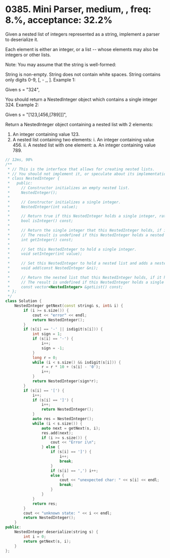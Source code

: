 # 0385. Mini Parser, medium, , freq: 8.%, acceptance: 32.2%

Given a nested list of integers represented as a string, implement a parser to deserialize it.

Each element is either an integer, or a list -- whose elements may also be integers or other lists.

Note: You may assume that the string is well-formed:

String is non-empty.
String does not contain white spaces.
String contains only digits 0-9, [, - ,, ].
Example 1:

Given s = "324",

You should return a NestedInteger object which contains a single integer 324.
Example 2:

Given s = "[123,[456,[789]]]",

Return a NestedInteger object containing a nested list with 2 elements:

1. An integer containing value 123.
2. A nested list containing two elements:
    i.  An integer containing value 456.
    ii. A nested list with one element:
         a. An integer containing value 789.

```c++
// 12ms, 98%
/**
 * // This is the interface that allows for creating nested lists.
 * // You should not implement it, or speculate about its implementation
 * class NestedInteger {
 *   public:
 *     // Constructor initializes an empty nested list.
 *     NestedInteger();
 *
 *     // Constructor initializes a single integer.
 *     NestedInteger(int value);
 *
 *     // Return true if this NestedInteger holds a single integer, rather than a nested list.
 *     bool isInteger() const;
 *
 *     // Return the single integer that this NestedInteger holds, if it holds a single integer
 *     // The result is undefined if this NestedInteger holds a nested list
 *     int getInteger() const;
 *
 *     // Set this NestedInteger to hold a single integer.
 *     void setInteger(int value);
 *
 *     // Set this NestedInteger to hold a nested list and adds a nested integer to it.
 *     void add(const NestedInteger &ni);
 *
 *     // Return the nested list that this NestedInteger holds, if it holds a nested list
 *     // The result is undefined if this NestedInteger holds a single integer
 *     const vector<NestedInteger> &getList() const;
 * };
 */
class Solution {
    NestedInteger getNext(const string& s, int& i) {
        if (i >= s.size()) {
            cout << "error" << endl;
            return NestedInteger();
        }
        if (s[i] == '-' || isdigit(s[i])) {
            int sign = 1;
            if (s[i] == '-') {
                i++;
                sign = -1;
            }
            long r = 0;
            while (i < s.size() && isdigit(s[i])) {
                r = r * 10 + (s[i] - '0');
                i++;
            }
            return NestedInteger(sign*r);
        }
        if (s[i] == '[') {
            i++;
            if (s[i] == ']') {
                i++;
                return NestedInteger();
            }
            auto res = NestedInteger();
            while (i < s.size()) {
                auto next = getNext(s, i);
                res.add(next);
                if (i >= s.size()) {
                    cout << "Error i\n";
                } else {
                    if (s[i] == ']') {
                        i++;
                        break;
                    }
                    if (s[i] == ',') i++;
                    else {
                        cout << "unexpected char: " << s[i] << endl;
                        break;
                    }
                }
            }
            return res;
        }
        cout << "unknown state: " << i << endl;
        return NestedInteger();
    }
public:
    NestedInteger deserialize(string s) {
        int i = 0;
        return getNext(s, i);
    }
};
```
